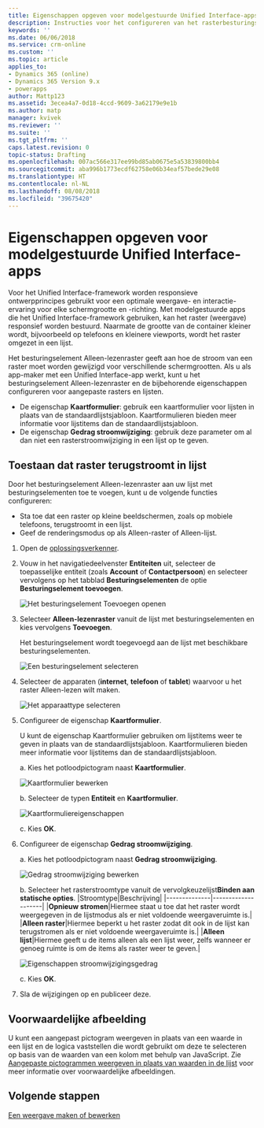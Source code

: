 ```yaml
---
title: Eigenschappen opgeven voor modelgestuurde Unified Interface-apps in PowerApps | MicrosoftDocs
description: Instructies voor het configureren van het rasterbesturingselement voor uw app
keywords: ''
ms.date: 06/06/2018
ms.service: crm-online
ms.custom: ''
ms.topic: article
applies_to:
- Dynamics 365 (online)
- Dynamics 365 Version 9.x
- powerapps
author: Mattp123
ms.assetid: 3ecea4a7-0d18-4ccd-9609-3a62179e9e1b
ms.author: matp
manager: kvivek
ms.reviewer: ''
ms.suite: ''
ms.tgt_pltfrm: ''
caps.latest.revision: 0
topic-status: Drafting
ms.openlocfilehash: 007ac566e317ee99bd85ab0675e5a53839800bb4
ms.sourcegitcommit: aba996b1773ecdf62758e06b34eaf57bede29e08
ms.translationtype: HT
ms.contentlocale: nl-NL
ms.lasthandoff: 08/08/2018
ms.locfileid: "39675420"
---
```

# <a name="specify-properties-for-model-driven-unified-interface-apps"></a>Eigenschappen opgeven voor modelgestuurde Unified Interface-apps

Voor het Unified Interface-framework worden responsieve ontwerpprincipes gebruikt voor een optimale weergave- en interactie-ervaring voor elke schermgrootte en -richting. Met modelgestuurde apps die het Unified Interface-framework gebruiken, kan het raster (weergave) responsief worden bestuurd. Naarmate de grootte van de container kleiner wordt, bijvoorbeeld op telefoons en kleinere viewports, wordt het raster omgezet in een lijst. 

Het besturingselement Alleen-lezenraster geeft aan hoe de stroom van een raster moet worden gewijzigd voor verschillende schermgrootten. Als u als app-maker met een Unified Interface-app werkt, kunt u het besturingselement Alleen-lezenraster en de bijbehorende eigenschappen configureren voor aangepaste rasters en lijsten.
- De eigenschap **Kaartformulier**: gebruik een kaartformulier voor lijsten in plaats van de standaardlijstsjabloon. Kaartformulieren bieden meer informatie voor lijstitems dan de standaardlijstsjabloon.
- De eigenschap **Gedrag stroomwijziging**: gebruik deze parameter om al dan niet een rasterstroomwijziging in een lijst op te geven.

## <a name="allow-grid-to-reflow-into-list"></a>Toestaan dat raster terugstroomt in lijst

Door het besturingselement Alleen-lezenraster aan uw lijst met besturingselementen toe te voegen, kunt u de volgende functies configureren: 
- Sta toe dat een raster op kleine beeldschermen, zoals op mobiele telefoons, terugstroomt in een lijst.
- Geef de renderingsmodus op als Alleen-raster of Alleen-lijst.  

1. Open de [oplossingsverkenner](advanced-navigation.md#solution-explorer).
2. Vouw in het navigatiedeelvenster **Entiteiten** uit, selecteer de toepasselijke entiteit (zoals **Account** of **Contactpersoon**) en selecteer vervolgens op het tabblad **Besturingselementen** de optie **Besturingselement toevoegen**.

    ![Het besturingselement Toevoegen openen](media/UnifiedInterface_ReadOnlyGrid_AddControl.png "Het besturingselement Toevoegen openen")

3. Selecteer **Alleen-lezenraster** vanuit de lijst met besturingselementen en kies vervolgens **Toevoegen**.

    Het besturingselement wordt toegevoegd aan de lijst met beschikbare besturingselementen.
   
    ![Een besturingselement selecteren](media/UnifiedInterface_ReadOnlyGrid_SelectControl.png "Een besturingselement selecteren")
    
4. Selecteer de apparaten (**internet**, **telefoon** of **tablet**) waarvoor u het raster Alleen-lezen wilt maken.

    ![Het apparaattype selecteren](media/UnifiedInterface_ReadOnlyGrid_SelectDevice.png "Apparaten selecteren")

5. Configureer de eigenschap **Kaartformulier**.

    U kunt de eigenschap Kaartformulier gebruiken om lijstitems weer te geven in plaats van de standaardlijstsjabloon. Kaartformulieren bieden meer informatie voor lijstitems dan de standaardlijstsjabloon.    

    a. Kies het potloodpictogram naast **Kaartformulier**.

    ![Kaartformulier bewerken](media/UnifiedInterface_ReadOnlyGrid_CardForm.png "Kaartformulier bewerken")

    b.  Selecteer de typen **Entiteit** en **Kaartformulier**.

    ![Kaartformuliereigenschappen](media/UnifiedInterface_ReadOnlyGrid_CardFormProperties.png "Kaartformuliereigenschappen")

    c. Kies **OK**.
6. Configureer de eigenschap **Gedrag stroomwijziging**. 
    
    a. Kies het potloodpictogram naast **Gedrag stroomwijziging**.

    ![Gedrag stroomwijziging bewerken](media/UnifiedInterface_ReadOnlyGrid_EditReflow.png "Gedrag stroomwijziging bewerken")

    b. Selecteer het rasterstroomtype vanuit de vervolgkeuzelijst**Binden aan statische opties**.
    |Stroomtype|Beschrijving|
    |--------------|--------------------|
    |**Opnieuw stromen**|Hiermee staat u toe dat het raster wordt weergegeven in de lijstmodus als er niet voldoende weergaveruimte is.|
    |**Alleen raster**|Hiermee beperkt u het raster zodat dit ook in de lijst kan terugstromen als er niet voldoende weergaveruimte is.|
    |**Alleen lijst**|Hiermee geeft u de items alleen als een lijst weer, zelfs wanneer er genoeg ruimte is om de items als raster weer te geven.|
    
     ![Eigenschappen stroomwijzigingsgedrag](media/UnifiedInterface_ReadOnlyGrid_ReflowProperties.png "Eigenschappen stroomwijzigingsgedrag")

    c. Kies **OK**.


7.  Sla de wijzigingen op en publiceer deze. 


## <a name="conditional-image"></a>Voorwaardelijke afbeelding
U kunt een aangepast pictogram weergeven in plaats van een waarde in een lijst en de logica vaststellen die wordt gebruikt om deze te selecteren op basis van de waarden van een kolom met behulp van JavaScript. Zie [Aangepaste pictogrammen weergeven in plaats van waarden in de lijst](../common-data-service/display-custom-icons-instead.md) voor meer informatie over voorwaardelijke afbeeldingen.

## <a name="next-steps"></a>Volgende stappen
[Een weergave maken of bewerken](create-edit-views.md)